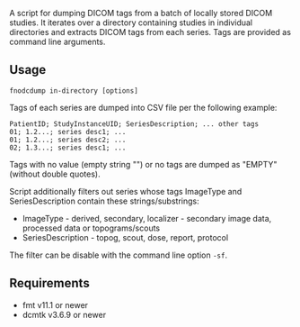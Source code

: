 A script for dumping DICOM tags from a batch of locally stored DICOM studies. It iterates over a directory containing studies in individual directories and extracts DICOM tags from each series. Tags are provided as command line arguments.

## Usage
```
fnodcdump in-directory [options]
```
Tags of each series are dumped into CSV file per the following example:
```
PatientID; StudyInstanceUID; SeriesDescription; ... other tags
01; 1.2...; series desc1; ...
01; 1.2...; series desc2; ...
02; 1.3...; series desc1; ...
```
Tags with no value (empty string "") or no tags are dumped as "EMPTY" (without double quotes).

Script additionally filters out series whose tags ImageType and SeriesDescription contain these strings/substrings:
* ImageType - derived, secondary, localizer - secondary image data, processed data or topograms/scouts
* SeriesDescription - topog, scout, dose, report, protocol

The filter can be disable with the command line option ```-sf```.

## Requirements
* fmt v11.1 or newer
* dcmtk v3.6.9 or newer
